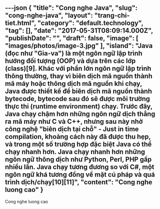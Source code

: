 ---json
{
    "title": "Cong nghe Java",
    "slug": "cong-nghe-java",
    "layout": "trang-chi-tiet.html",
    "category": "default.technology",
    "tag": [],
    "date": "2017-05-31T08:09:14.000Z",
    "publishDate": "",
    "draft": false,
    "image": [
        "images/photos/image-3.jpg"
    ],
    "island": "Java (đọc như \"Gia-va\") là một ngôn ngữ lập trình hướng đối tượng (OOP) và dựa trên các lớp (class)[9]. Khác với phần lớn ngôn ngữ lập trình thông thường, thay vì biên dịch mã nguồn thành mã máy hoặc thông dịch mã nguồn khi chạy, Java được thiết kế để biên dịch mã nguồn thành bytecode, bytecode sau đó sẽ được môi trường thực thi (runtime environment) chạy.  Trước đây, Java chạy chậm hơn những ngôn ngữ dịch thẳng ra mã máy như C và C++, nhưng sau này nhờ công nghệ \"biên dịch tại chỗ\" - Just in time compilation, khoảng cách này đã được thu hẹp, và trong một số trường hợp đặc biệt Java có thể chạy nhanh hơn. Java chạy nhanh hơn những ngôn ngữ thông dịch như Python, Perl, PHP gấp nhiều lần. Java chạy tương đương so với C#, một ngôn ngữ khá tương đồng về mặt cú pháp và quá trình dịch/chạy[10][11]",
    "__content__": "Cong nghe luong cao"
}
---
Cong nghe luong cao